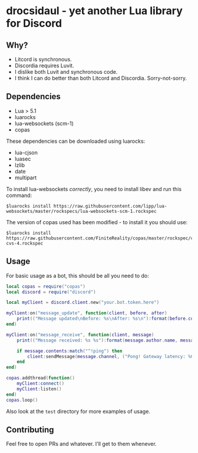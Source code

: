 # drocsidaul - yet another Lua library for Discord #

## Why? ##

- Litcord is synchronous.
- Discordia requires Luvit.
- I dislike both Luvit and synchronous code.
- I think I can do better than both Litcord and Discordia. Sorry-not-sorry.

## Dependencies ##

- Lua > 5.1
- luarocks
- lua-websockets (scm-1)
- copas

These dependencies can be downloaded using luarocks:

- lua-cjson
- luasec
- lzlib
- date
- multipart

To install lua-websockets *correctly*, you need to install libev and run this command:

```shell
$luarocks install https://raw.githubusercontent.com/lipp/lua-websockets/master/rockspecs/lua-websockets-scm-1.rockspec
```

The version of copas used has been modified - to install it you should use:

```shell
$luarocks install https://raw.githubusercontent.com/FiniteReality/copas/master/rockspec/copas-cvs-4.rockspec
```


## Usage ##

For basic usage as a bot, this should be all you need to do:

```lua
local copas = require("copas")
local discord = require("discord")

local myClient = discord.client.new("your.bot.token.here")

myClient:on("message_update", function(client, before, after)
	print(("Message updated\nBefore: %s\nAfter: %s\n"):format(before.contents, after.contents))
end)

myClient:on("message_receive", function(client, message)
	print(("Message received: %s %s"):format(message.author.name, message.contents))

	if message.contents:match("^!ping") then
		client:sendMessage(message.channel, ("Pong! Gateway latency: %0.5ds"):format(client.latency))
	end
end)

copas.addthread(function()
	myClient:connect()
	myClient:listen()
end)
copas.loop()
```

Also look at the `test` directory for more examples of usage.

## Contributing ##

Feel free to open PRs and whatever. I'll get to them whenever.